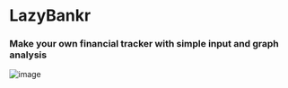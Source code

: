 # LazyBankr 
### Make your own financial tracker with simple input and graph analysis

![image](https://imgur.com/a/wkH6lHk)

